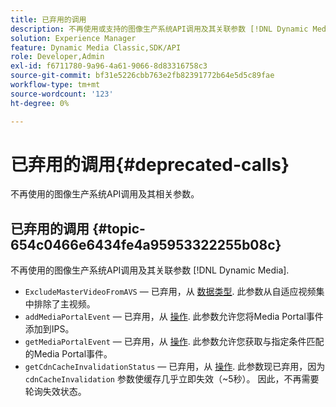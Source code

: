 ```yaml
---
title: 已弃用的调用
description: 不再使用或支持的图像生产系统API调用及其关联参数 [!DNL Dynamic Media].
solution: Experience Manager
feature: Dynamic Media Classic,SDK/API
role: Developer,Admin
exl-id: f6711780-9a96-4a61-9066-8d83316758c3
source-git-commit: bf31e5226cbb763e2fb82391772b64e5d5c89fae
workflow-type: tm+mt
source-wordcount: '123'
ht-degree: 0%

---
```


# 已弃用的调用{#deprecated-calls}

不再使用的图像生产系统API调用及其相关参数。

## 已弃用的调用 {#topic-654c0466e6434fe4a95953322255b08c}

不再使用的图像生产系统API调用及其关联参数 [!DNL Dynamic Media].

* `ExcludeMasterVideoFromAVS`  — 已弃用，从 [数据类型](/help/aem-ips-api/types/c-data-types/c-data-types.md). 此参数从自适应视频集中排除了主视频。 <!-- Adobe is ending support for this parameter on September 1, 2022. -->
* `addMediaPortalEvent`  — 已弃用，从 [操作](/help/aem-ips-api/operations/c-operations-intro/c-operations-intro.md). 此参数允许您将Media Portal事件添加到IPS。
* `getMediaPortalEvent`  — 已弃用，从 [操作](/help/aem-ips-api/operations/c-operations-intro/c-operations-intro.md). 此参数允许您获取与指定条件匹配的Media Portal事件。
* `getCdnCacheInvalidationStatus`  — 已弃用，从 [操作](/help/aem-ips-api/operations/c-operations-intro/c-operations-intro.md). 此参数现已弃用，因为 `cdnCacheInvalidation` 参数使缓存几乎立即失效（~5秒）。 因此，不再需要轮询失效状态。
